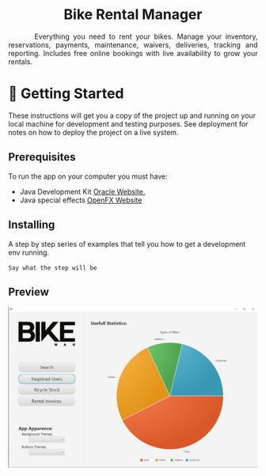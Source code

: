 <h1><center>Bike Rental Manager</center></h1>
<p align="justify">&nbsp;&nbsp;&nbsp;&nbsp;&nbsp;&nbsp;&nbsp;Everything you need to rent your bikes. Manage your inventory, reservations, payments, maintenance, waivers, deliveries, tracking and reporting. Includes free online bookings with live availability to grow your rentals.</p>


# 🏁 Getting Started
These instructions will get you a copy of the project up and running on your local machine for development and testing purposes. See deployment for notes on how to deploy the project on a live system.

## Prerequisites
To run the app on your computer you must have:<br>
- Java Development Kit [Oracle Website.](https://www.oracle.com/technetwork/java/javase/downloads/jdk13-downloads-5672538.html "Oracle's JDK(13) page")
- Java special effects [OpenFX Website](https://gluonhq.com/products/javafx/ "Java FX(13) page")

## Installing
A step by step series of examples that tell you how to get a development env running.

    Say what the step will be


## Preview 
<img src="resources/images/preview.png">
